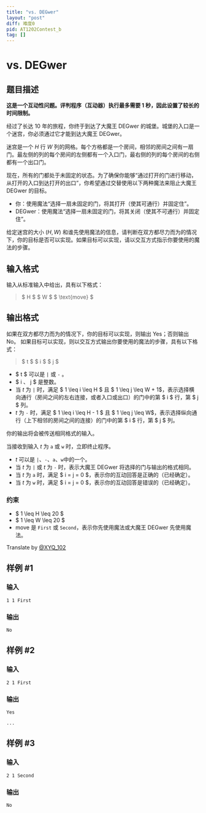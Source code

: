 ```yaml
---
title: "vs. DEGwer"
layout: "post"
diff: 难度0
pid: AT1202Contest_b
tag: []
---
```


# vs. DEGwer

## 题目描述

**这是一个互动性问题。评判程序（互动器）执行最多需要 1 秒，因此设置了较长的时间限制。**

经过了长达 10 年的旅程，你终于到达了大魔王 DEGwer 的城堡。城堡的入口是一个迷宫，你必须通过它才能到达大魔王 DEGwer。

迷宫是一个 $H$ 行 $W$ 列的网格。每个方格都是一个房间，相邻的房间之间有一扇门。最左侧的列的每个房间的左侧都有一个入口门，最右侧的列的每个房间的右侧都有一个出口门。

现在，所有的门都处于未固定的状态。为了确保你能够“通过打开的门进行移动，从打开的入口到达打开的出口”，你希望通过交替使用以下两种魔法来阻止大魔王 DEGwer 的目标。
- 你：使用魔法“选择一扇未固定的门，将其打开（使其可通行）并固定住”。
- DEGwer：使用魔法“选择一扇未固定的门，将其关闭（使其不可通行）并固定住”。

给定迷宫的大小 $(H, W)$ 和谁先使用魔法的信息，请判断在双方都尽力而为的情况下，你的目标是否可以实现。如果目标可以实现，请以交互方式指示你要使用的魔法的步骤。

## 输入格式

输入从标准输入中给出，具有以下格式：
> $ H $ $ W $ $ \text{move} $

## 输出格式

如果在双方都尽力而为的情况下，你的目标可以实现，则输出 Yes；否则输出 No。
如果目标可以实现，则以交互方式输出你要使用的魔法的步骤，具有以下格式：
> $ t $ $ i $ $ j $
- $ t $ 可以是 `|` 或 `-` 。
- $ i $、$ j $ 是整数。
- 当 $t$ 为 `|` 时，满足 $ 1 \leq i \leq H $ 且 $ 1 \leq j \leq W + 1$，表示选择横向通行（房间之间的左右连接，或者入口或出口）的门中的第 $ i $ 行，第 $ j $ 列。
- $t$ 为 `-` 时，满足 $ 1 \leq i \leq H - 1 $ 且 $ 1 \leq j \leq W$，表示选择纵向通行（上下相邻的房间之间的连接）的门中的第 $ i $ 行，第 $ j $ 列。

你的输出将会被传送相同格式的输入。

当接收到输入 $t$ 为 `a` 或 `w` 时，立即终止程序。
- $t$ 可以是 `|`、`-`、`a`、`w`中的一个。
- 当 $t$ 为 `|` 或 $t$ 为 `-` 时，表示大魔王 DEGwer 将选择的门与输出的格式相同。
- 当 $t$ 为 `a` 时，满足 $ i = j = 0 $，表示你的互动回答是正确的（已经确定）。
- 当 $t$ 为 `w` 时，满足 $ i = j = 0 $，表示你的互动回答是错误的（已经确定）。
### 约束
- $ 1 \leq H \leq 20 $
- $ 1 \leq W \leq 20 $
- $\text{move}$ 是 `First` 或 `Second`，表示你先使用魔法或大魔王 DEGwer 先使用魔法。

Translate by [@XYQ_102](https://www.luogu.com.cn/user/712337)

## 样例 #1

### 输入

```
1 1 First
```

### 输出

```
No
```

## 样例 #2

### 输入

```
2 1 First
```

### 输出

```
Yes
...
```

## 样例 #3

### 输入

```
2 1 Second
```

### 输出

```
No
```

